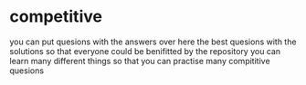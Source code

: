 # competitive


you can put quesions with the answers over here the best quesions with the solutions so that everyone could be benifitted by the repository 
you can learn many different things so that you can practise many compititive quesions
